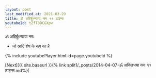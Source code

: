 ```yaml
---
layout: post
last_modified_at: 2021-03-29
title: ॐ अहिर्बुध्न्याया नमः ११ टाइम्स
youtubeId: tZfT3DCGXpw
---
```

 
 
 ॐ अहिर्बुध्न्याया नमः  
 
 -  जो आदि शेष के रूप का है 
 
  
 
  
 
 
 
 
 
 


{% include youtubePlayer.html id=page.youtubeId %}
 
[Next]({{ site.baseurl }}{% link  split1/_posts/2014-04-07-ॐ अनिलभया नमः ११ टाइम्स.md%})
 
